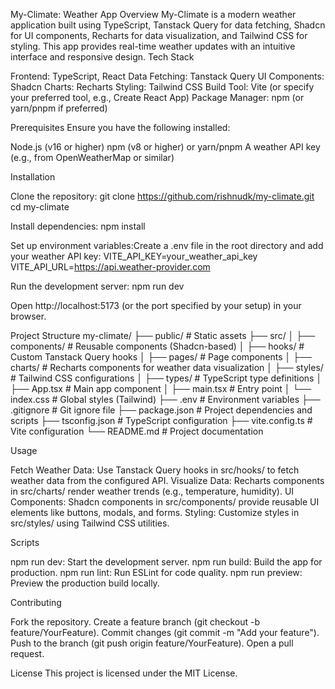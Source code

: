 My-Climate: Weather App
Overview
My-Climate is a modern weather application built using TypeScript, Tanstack Query for data fetching, Shadcn for UI components, Recharts for data visualization, and Tailwind CSS for styling. This app provides real-time weather updates with an intuitive interface and responsive design.
Tech Stack

Frontend: TypeScript, React
Data Fetching: Tanstack Query
UI Components: Shadcn
Charts: Recharts
Styling: Tailwind CSS
Build Tool: Vite (or specify your preferred tool, e.g., Create React App)
Package Manager: npm (or yarn/pnpm if preferred)

Prerequisites
Ensure you have the following installed:

Node.js (v16 or higher)
npm (v8 or higher) or yarn/pnpm
A weather API key (e.g., from OpenWeatherMap or similar)

Installation

Clone the repository:
git clone https://github.com/rishnudk/my-climate.git
cd my-climate


Install dependencies:
npm install


Set up environment variables:Create a .env file in the root directory and add your weather API key:
VITE_API_KEY=your_weather_api_key
VITE_API_URL=https://api.weather-provider.com


Run the development server:
npm run dev

Open http://localhost:5173 (or the port specified by your setup) in your browser.

Project Structure
my-climate/
├── public/                 # Static assets
├── src/
│   ├── components/         # Reusable components (Shadcn-based)
│   ├── hooks/              # Custom Tanstack Query hooks
│   ├── pages/              # Page components
│   ├── charts/             # Recharts components for weather data visualization
│   ├── styles/             # Tailwind CSS configurations
│   ├── types/              # TypeScript type definitions
│   ├── App.tsx             # Main app component
│   ├── main.tsx            # Entry point
│   └── index.css           # Global styles (Tailwind)
├── .env                    # Environment variables
├── .gitignore              # Git ignore file
├── package.json            # Project dependencies and scripts
├── tsconfig.json           # TypeScript configuration
├── vite.config.ts          # Vite configuration
└── README.md               # Project documentation


Usage

Fetch Weather Data: Use Tanstack Query hooks in src/hooks/ to fetch weather data from the configured API.
Visualize Data: Recharts components in src/charts/ render weather trends (e.g., temperature, humidity).
UI Components: Shadcn components in src/components/ provide reusable UI elements like buttons, modals, and forms.
Styling: Customize styles in src/styles/ using Tailwind CSS utilities.

Scripts

npm run dev: Start the development server.
npm run build: Build the app for production.
npm run lint: Run ESLint for code quality.
npm run preview: Preview the production build locally.

Contributing

Fork the repository.
Create a feature branch (git checkout -b feature/YourFeature).
Commit changes (git commit -m "Add your feature").
Push to the branch (git push origin feature/YourFeature).
Open a pull request.

License
This project is licensed under the MIT License.
